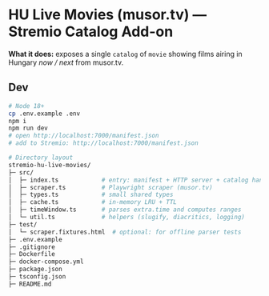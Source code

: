 # HU Live Movies (musor.tv) — Stremio Catalog Add-on

**What it does:** exposes a single `catalog` of `movie` showing films airing in Hungary _now / next_ from musor.tv.

## Dev
```bash
# Node 18+
cp .env.example .env
npm i
npm run dev
# open http://localhost:7000/manifest.json
# add to Stremio: http://localhost:7000/manifest.json

# Directory layout
stremio-hu-live-movies/
├─ src/
│  ├─ index.ts            # entry: manifest + HTTP server + catalog handler
│  ├─ scraper.ts          # Playwright scraper (musor.tv)
│  ├─ types.ts            # small shared types
│  ├─ cache.ts            # in-memory LRU + TTL
│  ├─ timeWindow.ts       # parses extra.time and computes ranges
│  └─ util.ts             # helpers (slugify, diacritics, logging)
├─ test/
│  └─ scraper.fixtures.html  # optional: for offline parser tests
├─ .env.example
├─ .gitignore
├─ Dockerfile
├─ docker-compose.yml
├─ package.json
├─ tsconfig.json
├─ README.md

